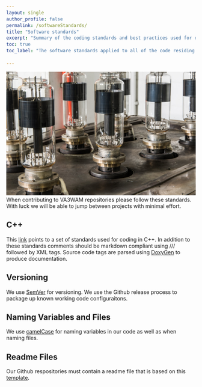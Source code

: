 ```yaml
---
layout: single
author_profile: false
permalink: /softwareStandards/
title: "Software standards"
excerpt: "Summary of the coding standards and best practices used for our projects."
toc: true
toc_label: "The software standards applied to all of the code residing in The Aging Apprentice Github repositories"

---
```

<img src="/assets/images/vaccumTubes.jpg" alt="vaccum tubes" width="100%" height="50%"> 
When contributing to VA3WAM repositories please follow these standards. With luck we will be able to jump between projects
with minimal effort.

## C++
This <a href="http://www.edparrish.net/common/cppdoc.html">link</a> points to a set of standards used for coding in C++. 
In addition to these standards comments should be markdown compliant using /// followed by XML tags. Source code tags are 
parsed using <a href="https://en.wikipedia.org/wiki/Doxygen">DoxyGen</a> to produce documentation.

## Versioning
We use <a href="http://semver.org/">SemVer</a> for versioning. We use the Github release process to package up known working 
code configuraitons.

## Naming Variables and Files
We use <a href="https://en.wikipedia.org/wiki/Camel_case">camelCase</a> for naming variables in our code as well as when naming files. 

## Readme Files
Our Github respositories must contain a readme file that is based on this 
<a href="https://github.com/va3wam/TWIPe/blob/Andrew/README.md">template</a>.
